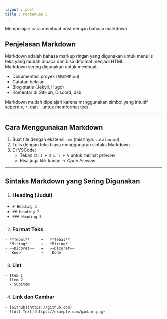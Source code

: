 ```yaml
---
layout : post
title : Pertemuan 3
---
```


Mempelajari cara membuat post dengan bahasa markdown



## Penjelasan Markdown

Markdown adalah bahasa markup ringan yang digunakan untuk menulis teks yang mudah dibaca dan bisa diformat menjadi HTML.  
Markdown sering digunakan untuk membuat:
- Dokumentasi proyek (`README.md`)
- Catatan belajar
- Blog statis (Jekyll, Hugo)
- Komentar di GitHub, Discord, dsb.

Markdown mudah dipelajari karena menggunakan simbol yang intuitif seperti `#`, `*`, dan `` ` `` untuk memformat teks.

---

## Cara Menggunakan Markdown

1. Buat file dengan ekstensi `.md` (misalnya: `catatan.md`)
2. Tulis dengan teks biasa menggunakan sintaks Markdown
3. Di VSCode:
   - Tekan `Ctrl + Shift + V` untuk melihat *preview*
   - Bisa juga klik kanan → *Open Preview*

---

## Sintaks Markdown yang Sering Digunakan

1. ### Heading (Judul)
- ```# Heading 1```
- ```## Heading 2```
- ```### Heading 3```

2. ### Format Teks
```
- **Tebal**     →   **Tebal** 
- *Miring*      →   *Miring*  
- ~~Dicoret~~   →   ~~Dicoret~~  
- `Kode`        →   `Kode`
```

3. ### List
``` 
- Item 1
- Item 2
  - Subitem
```
4. ### Link dan Gambar
```
- [Github](https://github.com)
- ![Alt Text](https://example.com/gambar.png)
```